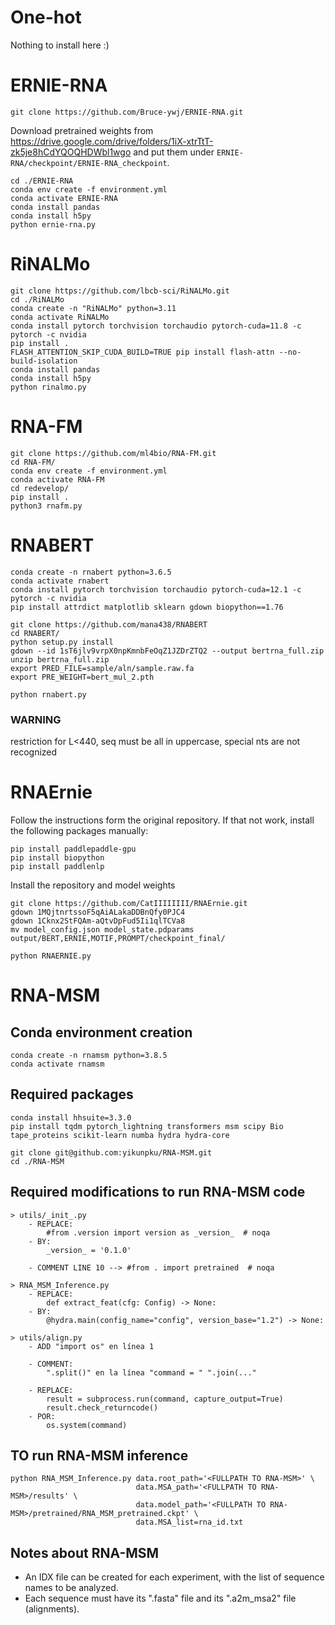 # One-hot
Nothing to install here :)

# ERNIE-RNA

```
git clone https://github.com/Bruce-ywj/ERNIE-RNA.git
```

Download pretrained weights from https://drive.google.com/drive/folders/1iX-xtrTtT-zk5je8hCdYQOQHDWbl1wgo and put them under `ERNIE-RNA/checkpoint/ERNIE-RNA_checkpoint`.

```
cd ./ERNIE-RNA
conda env create -f environment.yml
conda activate ERNIE-RNA
conda install pandas
conda install h5py
python ernie-rna.py
```

# RiNALMo
```
git clone https://github.com/lbcb-sci/RiNALMo.git
cd ./RiNALMo
conda create -n "RiNALMo" python=3.11
conda activate RiNALMo
conda install pytorch torchvision torchaudio pytorch-cuda=11.8 -c pytorch -c nvidia
pip install .
FLASH_ATTENTION_SKIP_CUDA_BUILD=TRUE pip install flash-attn --no-build-isolation
conda install pandas
conda install h5py
python rinalmo.py
```

# RNA-FM
```
git clone https://github.com/ml4bio/RNA-FM.git
cd RNA-FM/
conda env create -f environment.yml
conda activate RNA-FM
cd redevelop/
pip install .
python3 rnafm.py
```

# RNABERT
```
conda create -n rnabert python=3.6.5
conda activate rnabert
conda install pytorch torchvision torchaudio pytorch-cuda=12.1 -c pytorch -c nvidia
pip install attrdict matplotlib sklearn gdown biopython==1.76

git clone https://github.com/mana438/RNABERT
cd RNABERT/
python setup.py install
gdown --id 1sT6jlv9vrpX0npKmnbFeOqZ1JZDrZTQ2 --output bertrna_full.zip
unzip bertrna_full.zip
export PRED_FILE=sample/aln/sample.raw.fa
export PRE_WEIGHT=bert_mul_2.pth

python rnabert.py
```

### WARNING
restriction for L<440, seq must be all in uppercase, special nts are not recognized

# RNAErnie

Follow the instructions form the original repository. If that not work, install the following packages manually: 
```
pip install paddlepaddle-gpu
pip install biopython
pip install paddlenlp
```
Install the repository and model weights
```
git clone https://github.com/CatIIIIIIII/RNAErnie.git
gdown 1MQjtnrtssoF5qAiALakaDDBnQfy0PJC4
gdown 1Cknx2StFQAm-aQtvDpFud5Ii1qlTCVa8
mv model_config.json model_state.pdparams output/BERT,ERNIE,MOTIF,PROMPT/checkpoint_final/

python RNAERNIE.py
```

# RNA-MSM

## Conda environment creation
```
conda create -n rnamsm python=3.8.5
conda activate rnamsm
```

## Required packages
```
conda install hhsuite=3.3.0
pip install tqdm pytorch_lightning transformers msm scipy Bio tape_proteins scikit-learn numba hydra hydra-core

git clone git@github.com:yikunpku/RNA-MSM.git
cd ./RNA-MSM
```

## Required modifications to run RNA-MSM code
```
> utils/_init_.py
    - REPLACE:
        #from .version import version as _version_  # noqa
    - BY:
        _version_ = '0.1.0'

    - COMMENT LINE 10 --> #from . import pretrained  # noqa
```

```
> RNA_MSM_Inference.py
    - REPLACE:
        def extract_feat(cfg: Config) -> None:
    - BY:
        @hydra.main(config_name="config", version_base="1.2") -> None:
```

```
> utils/align.py
    - ADD "import os" en línea 1

    - COMMENT:
        ".split()" en la línea "command = " ".join(..."

    - REPLACE:
        result = subprocess.run(command, capture_output=True)
        result.check_returncode()
    - POR:
        os.system(command)
```

## TO run RNA-MSM inference

```
python RNA_MSM_Inference.py data.root_path='<FULLPATH TO RNA-MSM>' \
                            data.MSA_path='<FULLPATH TO RNA-MSM>/results' \
                            data.model_path='<FULLPATH TO RNA-MSM>/pretrained/RNA_MSM_pretrained.ckpt' \
                            data.MSA_list=rna_id.txt
```

## Notes about RNA-MSM
- An IDX file can be created for each experiment, with the list of sequence names to be analyzed.
- Each sequence must have its ".fasta" file and its ".a2m_msa2" file (alignments).
